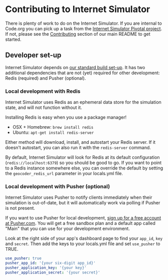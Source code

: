 # Contributing to Internet Simulator

There is plenty of work to do on the Internet Simulator.  If you are internal to
Code.org you can pick up a task from the [Internet Simulator Pivotal project](https://www.pivotaltracker.com/n/projects/1407902).  If not, please see
the [Contributing](../../README.md#contributing)
section of our main README to get started.

## Developer set-up

Internet Simulator depends on [our standard build
set-up](../../README.md#build-setup). It has two additional dependencies that
are not (yet) required for other development: Redis (required) and
Pusher (optional).

### Local development with Redis

Internet Simulator uses Redis as an ephemeral data store for the simulation
state, and will not function without it.

Installing Redis is easy when you use a package manager!

* OSX + Homebrew: `brew install redis`
* Ubuntu: `apt-get install redis-server`

Either method will download, install, and autostart your Redis server.  If it
doesn't autostart, you can also run it with the `redis-server` command.

By default, Internet Simulator will look for Redis at its default configuration
(`redis://localhost:6379`) so you should be good to go.  If you want to
point to a Redis instance somewhere else, you can override the default by
setting the `geocoder_redis_url` parameter in your locals.yml file.

### Local development with Pusher (optional)

Internet Simulator uses Pusher to notify clients immediately when their
simulation is out-of-date, but it will automatically work via polling if
Pusher is not present.

If you want to use Pusher for local development, [sign up for a free account at
Pusher.com](https://pusher.com/signup).  You will get a free sandbox plan and
a default app called "Main" that you can use for your development environment.

Look at the right side of your app's dashboard page to find your `app_id`,
`key` and `secret`.  Then add the keys to your locals.yml file and set
`use_pusher` to TRUE.

```yaml
use_pusher: true
pusher_app_id: '{your six-digit app_id}'
pusher_application_key: '{your key}'
pusher_application_secret: '{your secret}'
```
